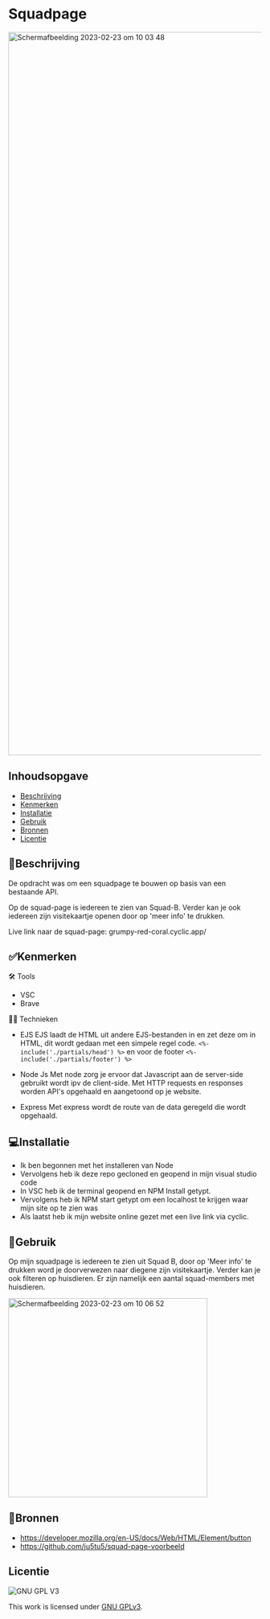 # Squadpage

<img width="1439" alt="Schermafbeelding 2023-02-23 om 10 03 48" src="https://user-images.githubusercontent.com/112861069/220865053-e8be04bb-4023-4682-9436-97e9ccffb947.png">


## Inhoudsopgave

  * [Beschrijving](#beschrijving)
  * [Kenmerken](#kenmerken)
  * [Installatie](#installatie)
  * [Gebruik](#gebruik)
  * [Bronnen](#bronnen)
  * [Licentie](#licentie)

## 📝Beschrijving
De opdracht was om een squadpage te bouwen op basis van een bestaande API.

Op de squad-page is iedereen te zien van Squad-B. Verder kan je ook iedereen zijn visitekaartje openen door op 'meer info' te drukken. 

Live link naar de squad-page:
grumpy-red-coral.cyclic.app/ 


## ✅Kenmerken

🛠 Tools
 - VSC
 - Brave 


👷🏽 Technieken 
 - EJS
EJS laadt de HTML uit andere EJS-bestanden in en zet deze om in HTML, dit wordt gedaan met een simpele regel code.
`<%- include('./partials/head') %>` en voor de footer `<%- include('./partials/footer') %>`

 - Node Js
Met node zorg je ervoor dat Javascript aan de server-side gebruikt wordt ipv de client-side. Met HTTP requests en responses worden API's opgehaald en aangetoond op je website. 

 - Express
Met express wordt de route van de data geregeld die wordt opgehaald. 


## 💻Installatie
 - Ik ben begonnen met het installeren van Node
 - Vervolgens heb ik deze repo gecloned en geopend in mijn visual studio code
 - In VSC heb ik de terminal geopend en NPM Install getypt.
 - Vervolgens heb ik NPM start getypt om een localhost te krijgen waar mijn site op te zien was
 - Als laatst heb ik mijn website online gezet met een live link via cyclic. 

## 🔨Gebruik
Op mijn squadpage is iedereen te zien uit Squad B, door op 'Meer info' te drukken word je doorverwezen naar diegene zijn visitekaartje. Verder kan je ook filteren op huisdieren. Er zijn namelijk een aantal squad-members met huisdieren.

<img width="396" alt="Schermafbeelding 2023-02-23 om 10 06 52" src="https://user-images.githubusercontent.com/112861069/220864839-646555f8-ee5f-44db-9dc4-62a63514d054.png">

## 📱Bronnen
 - https://developer.mozilla.org/en-US/docs/Web/HTML/Element/button 
 - https://github.com/ju5tu5/squad-page-voorbeeld 



## Licentie

![GNU GPL V3](https://www.gnu.org/graphics/gplv3-127x51.png)

This work is licensed under [GNU GPLv3](./LICENSE).

